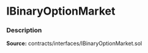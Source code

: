 # IBinaryOptionMarket

### Description <a id="description"></a>

**Source:** contracts/interfaces/IBinaryOptionMarket.sol

